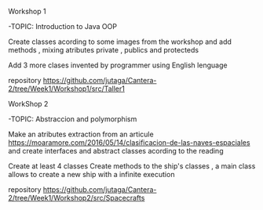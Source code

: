 Workshop 1

-TOPIC:
Introduction to Java OOP

Create classes acording to some images from the workshop and add methods , mixing atributes private , publics and protecteds

Add 3 more clases invented by programmer using English lenguage

repository
https://github.com/jutaga/Cantera-2/tree/Week1/Workshop1/src/Taller1


WorkShop 2

-TOPIC:
Abstraccion and polymorphism

Make an atributes extraction from an articule https://moaramore.com/2016/05/14/clasificacion-de-las-naves-espaciales and create interfaces and abstract classes acording to the reading

Create at least 4 classes
Create methods to the ship's classes , a main class allows to create a new ship with a infinite execution

repository
https://github.com/jutaga/Cantera-2/tree/Week1/Workshop2/src/Spacecrafts
